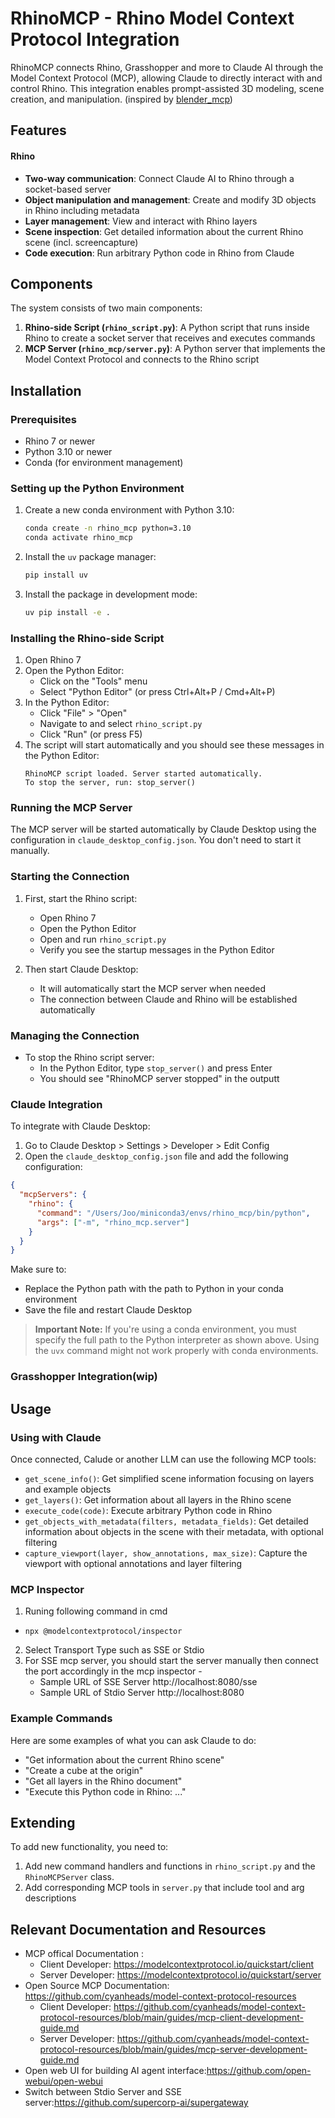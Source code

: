 # RhinoMCP - Rhino Model Context Protocol Integration

RhinoMCP connects Rhino, Grasshopper and more to Claude AI through the Model Context Protocol (MCP), allowing Claude to directly interact with and control Rhino. This integration enables prompt-assisted 3D modeling, scene creation, and manipulation. (inspired by [blender_mcp](https://github.com/ahujasid/blender-mcp))

## Features

#### Rhino

- **Two-way communication**: Connect Claude AI to Rhino through a socket-based server
- **Object manipulation and management**: Create and modify 3D objects in Rhino including metadata
- **Layer management**: View and interact with Rhino layers
- **Scene inspection**: Get detailed information about the current Rhino scene (incl. screencapture)
- **Code execution**: Run arbitrary Python code in Rhino from Claude

## Components

The system consists of two main components:

1. **Rhino-side Script (`rhino_script.py`)**: A Python script that runs inside Rhino to create a socket server that receives and executes commands
2. **MCP Server (`rhino_mcp/server.py`)**: A Python server that implements the Model Context Protocol and connects to the Rhino script

## Installation

### Prerequisites

- Rhino 7 or newer
- Python 3.10 or newer
- Conda (for environment management)

### Setting up the Python Environment

1. Create a new conda environment with Python 3.10:

   ```bash
   conda create -n rhino_mcp python=3.10
   conda activate rhino_mcp
   ```

2. Install the `uv` package manager:

   ```bash
   pip install uv
   ```

3. Install the package in development mode:
   ```bash
   uv pip install -e .
   ```

### Installing the Rhino-side Script

1. Open Rhino 7
2. Open the Python Editor:
   - Click on the "Tools" menu
   - Select "Python Editor" (or press Ctrl+Alt+P / Cmd+Alt+P)
3. In the Python Editor:
   - Click "File" > "Open"
   - Navigate to and select `rhino_script.py`
   - Click "Run" (or press F5)
4. The script will start automatically and you should see these messages in the Python Editor:
   ```
   RhinoMCP script loaded. Server started automatically.
   To stop the server, run: stop_server()
   ```

### Running the MCP Server

The MCP server will be started automatically by Claude Desktop using the configuration in `claude_desktop_config.json`. You don't need to start it manually.

### Starting the Connection

1. First, start the Rhino script:

   - Open Rhino 7
   - Open the Python Editor
   - Open and run `rhino_script.py`
   - Verify you see the startup messages in the Python Editor

2. Then start Claude Desktop:
   - It will automatically start the MCP server when needed
   - The connection between Claude and Rhino will be established automatically

### Managing the Connection

- To stop the Rhino script server:
  - In the Python Editor, type `stop_server()` and press Enter
  - You should see "RhinoMCP server stopped" in the outputt

### Claude Integration

To integrate with Claude Desktop:

1. Go to Claude Desktop > Settings > Developer > Edit Config
2. Open the `claude_desktop_config.json` file and add the following configuration:

```json
{
  "mcpServers": {
    "rhino": {
      "command": "/Users/Joo/miniconda3/envs/rhino_mcp/bin/python",
      "args": ["-m", "rhino_mcp.server"]
    }
  }
}
```

Make sure to:

- Replace the Python path with the path to Python in your conda environment
- Save the file and restart Claude Desktop

> **Important Note:** If you're using a conda environment, you must specify the full path to the Python interpreter as shown above. Using the `uvx` command might not work properly with conda environments.

### Grasshopper Integration(wip)

## Usage

### Using with Claude

Once connected, Calude or another LLM can use the following MCP tools:

- `get_scene_info()`: Get simplified scene information focusing on layers and example objects
- `get_layers()`: Get information about all layers in the Rhino scene
- `execute_code(code)`: Execute arbitrary Python code in Rhino
- `get_objects_with_metadata(filters, metadata_fields)`: Get detailed information about objects in the scene with their metadata, with optional filtering
- `capture_viewport(layer, show_annotations, max_size)`: Capture the viewport with optional annotations and layer filtering

### MCP Inspector

1. Runing following command in cmd

- `npx @modelcontextprotocol/inspector`

2. Select Transport Type such as SSE or Stdio
3. For SSE mcp server, you should start the server manually then connect the port accordingly in the mcp inspector -
   - Sample URL of SSE Server http://localhost:8080/sse
   - Sample URL of Stdio Server http://localhost:8080

### Example Commands

Here are some examples of what you can ask Claude to do:

- "Get information about the current Rhino scene"
- "Create a cube at the origin"
- "Get all layers in the Rhino document"
- "Execute this Python code in Rhino: ..."

## Extending

To add new functionality, you need to:

1. Add new command handlers and functions in `rhino_script.py` and the `RhinoMCPServer` class.
2. Add corresponding MCP tools in `server.py` that include tool and arg descriptions

## Relevant Documentation and Resources

- MCP offical Documentation :
  - Client Developer: https://modelcontextprotocol.io/quickstart/client
  - Server Developer: https://modelcontextprotocol.io/quickstart/server
- Open Source MCP Documentation: https://github.com/cyanheads/model-context-protocol-resources
  - Client Developer: https://github.com/cyanheads/model-context-protocol-resources/blob/main/guides/mcp-client-development-guide.md
  - Server Developer: https://github.com/cyanheads/model-context-protocol-resources/blob/main/guides/mcp-server-development-guide.md
- Open web UI for building AI agent interface:https://github.com/open-webui/open-webui
- Switch between Stdio Server and SSE server:https://github.com/supercorp-ai/supergateway
